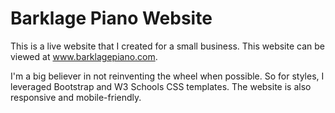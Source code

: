 # Barklage Piano Website
This is a live website that I created for a small business. This website can be viewed at www.barklagepiano.com. 

I'm a big believer in not reinventing the wheel when possible. So for styles, I leveraged Bootstrap and W3 Schools CSS templates. The website is also responsive and mobile-friendly.
